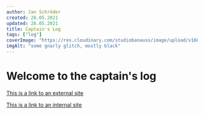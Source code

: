 ```yaml
---
author: Jan Schröder
created: 26.05.2021
updated: 26.05.2021
title: Captain's Log
tags: ["log"]
coverImage: "https://res.cloudinary.com/studiobanauso/image/upload/v1604441646/devtoarticleheader/20160125134908_glitch.jpg"
imgAlt: "some gnarly glitch, mostly black"
---
```


# Welcome to the captain's log

[This is a link to an external site](https://flaviocopes.com/nextjs-prefetching/)

[This is a link to an internal site](dummy)
